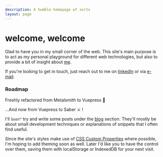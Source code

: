 ```yaml
---
description: A humble homepage of sorts
layout: page
---
```


# welcome, welcome

Glad to have you in my small corner of the web.
This site's main purpose is to act as my personal playground for different web
technologies, but also to provide a bit of insight about [me](/about/).

If you're looking to get in touch, just reach out to me on
[linkedIn](https://www.linkedin.com/in/andreasvirkus "View my LinkedIn profile") or via
[e-mail](mailto:write@andreasvirkus.me "Shoot me an e-mail!").

### Roadmap

Freshly refactored from Metalsmith to Vuepress 🌈

...And now from Vuepress to Saber ⚔️ !

I'll `Soon™` try and write some posts under the [blog](/thoughts/) section.
They'll mostly be about small development techniques or
explanations of snippets that I often find useful.

Since the site's styles make use of [CSS Custom Properties](https://developer.mozilla.org/en-US/docs/Web/CSS/--*) where possible,
I'm hoping to add theming soon as well. Later I'd like you to have the control
over them, saving them with localStorage or IndexedDB for your next visit.
